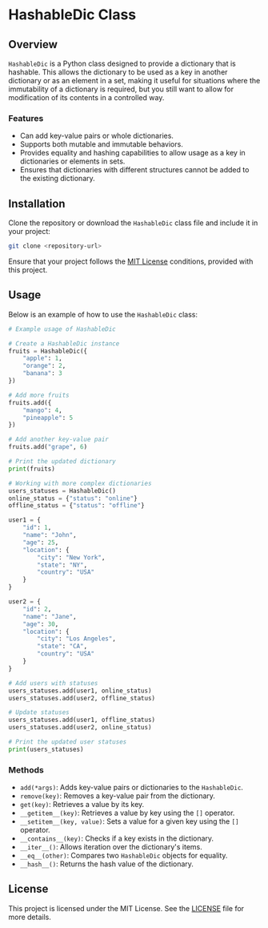 # HashableDic Class

## Overview

`HashableDic` is a Python class designed to provide a dictionary that is hashable. This allows the dictionary to be used as a key in another dictionary or as an element in a set, making it useful for situations where the immutability of a dictionary is required, but you still want to allow for modification of its contents in a controlled way.

### Features

-   Can add key-value pairs or whole dictionaries.
-   Supports both mutable and immutable behaviors.
-   Provides equality and hashing capabilities to allow usage as a key in dictionaries or elements in sets.
-   Ensures that dictionaries with different structures cannot be added to the existing dictionary.

## Installation

Clone the repository or download the `HashableDic` class file and include it in your project:

```bash
git clone <repository-url>
```

Ensure that your project follows the [MIT License](LICENSE.md) conditions, provided with this project.

## Usage

Below is an example of how to use the `HashableDic` class:

```python
# Example usage of HashableDic

# Create a HashableDic instance
fruits = HashableDic({
    "apple": 1,
    "orange": 2,
    "banana": 3
})

# Add more fruits
fruits.add({
    "mango": 4,
    "pineapple": 5
})

# Add another key-value pair
fruits.add("grape", 6)

# Print the updated dictionary
print(fruits)

# Working with more complex dictionaries
users_statuses = HashableDic()
online_status = {"status": "online"}
offline_status = {"status": "offline"}

user1 = {
    "id": 1,
    "name": "John",
    "age": 25,
    "location": {
        "city": "New York",
        "state": "NY",
        "country": "USA"
    }
}

user2 = {
    "id": 2,
    "name": "Jane",
    "age": 30,
    "location": {
        "city": "Los Angeles",
        "state": "CA",
        "country": "USA"
    }
}

# Add users with statuses
users_statuses.add(user1, online_status)
users_statuses.add(user2, offline_status)

# Update statuses
users_statuses.add(user1, offline_status)
users_statuses.add(user2, online_status)

# Print the updated user statuses
print(users_statuses)
```

### Methods

-   `add(*args)`: Adds key-value pairs or dictionaries to the `HashableDic`.
-   `remove(key)`: Removes a key-value pair from the dictionary.
-   `get(key)`: Retrieves a value by its key.
-   `__getitem__(key)`: Retrieves a value by key using the `[]` operator.
-   `__setitem__(key, value)`: Sets a value for a given key using the `[]` operator.
-   `__contains__(key)`: Checks if a key exists in the dictionary.
-   `__iter__()`: Allows iteration over the dictionary's items.
-   `__eq__(other)`: Compares two `HashableDic` objects for equality.
-   `__hash__()`: Returns the hash value of the dictionary.

## License

This project is licensed under the MIT License. See the [LICENSE](LICENSE.md) file for more details.
